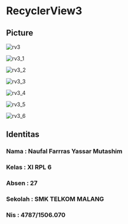 # RecyclerView3

<h2> Picture </h2>

![rv3](https://cloud.githubusercontent.com/assets/22125595/19987744/500eeece-a24f-11e6-9afe-3630fd178aeb.png)

![rv3_1](https://cloud.githubusercontent.com/assets/22125595/19987745/5045e550-a24f-11e6-9051-d4fd1dac36bb.png)

![rv3_2](https://cloud.githubusercontent.com/assets/22125595/19987747/5067f6ea-a24f-11e6-9d90-379db2bc6a03.png)

![rv3_3](https://cloud.githubusercontent.com/assets/22125595/19987748/506d2ee4-a24f-11e6-99d1-64f10dfd30bf.png)

![rv3_4](https://cloud.githubusercontent.com/assets/22125595/19987750/5072c732-a24f-11e6-951a-241db0a29810.png)

![rv3_5](https://cloud.githubusercontent.com/assets/22125595/19987751/507359c2-a24f-11e6-9826-a6fa187718de.png)

![rv3_6](https://cloud.githubusercontent.com/assets/22125595/19987752/5079cba4-a24f-11e6-9eb1-fa9ca35087d6.png)


<h2> Identitas </h2>
<h3> Nama     : Naufal Farrras Yassar Mutashim </h3>
<h3> Kelas    : XI RPL 6 </h3>
<h3> Absen    : 27 </h3>
<h3> Sekolah  : SMK TELKOM MALANG </h3>
<h3> Nis      : 4787/1506.070 </h3>
